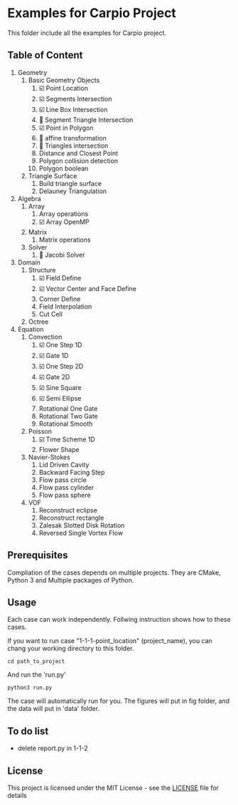 # Examples for Carpio Project

This folder include all the examples for Carpio project.

## Table of Content

1. Geometry
   1. Basic Geometry Objects
      1. :ballot_box_with_check: Point Location 
      2. :ballot_box_with_check: Segments Intersection
      3. :ballot_box_with_check: Line Box Intersection
      4. :construction: Segment Triangle Intersection
      5. :ballot_box_with_check: Point in Polygon
      6. :construction: affine transformation
      7. :construction: Triangles intersection
      8. Distance and Closest Point
      9. Polygon collision detection
      10. Polygon boolean
   2. Triangle Surface
      1. Build triangle surface
      2. Delauney Triangulation
2. Algebra
   1. Array
      1. Array operations
      2. :ballot_box_with_check: Array OpenMP
   2. Matrix
      1. Matrix operations
   3. Solver
      1. :construction: Jacobi Solver
3. Domain
   1. Structure
      1. :ballot_box_with_check: Field Define
      2. :ballot_box_with_check: Vector Center and Face Define
      3. Corner Define
      4. Field Interpolation
      5. Cut Cell
   2. Octree
4. Equation
   1. Convection
      1. :ballot_box_with_check: One Step 1D
      2. :ballot_box_with_check: Gate 1D
      3. :ballot_box_with_check: One Step 2D
      4. :ballot_box_with_check: Gate 2D
      5. :ballot_box_with_check: Sine Square
      6. :ballot_box_with_check: Semi Ellipse
      7. Rotational One Gate
      8. Rotational Two Gate
      9. Rotational Smooth
   2. Poisson
      1. :ballot_box_with_check: Time Scheme 1D
      2. Flower Shape 
   3. Navier-Stokes
      1. Lid Driven Cavity
      2. Backward Facing Step
      3. Flow pass circle
      4. Flow pass cylinder
      5. Flow pass sphere
   4. VOF
      1. Reconstruct eclipse
      2. Reconstruct rectangle
      3. Zalesak Slotted Disk Rotation
      4. Reversed Single Vortex Flow

## Prerequisites

Compliation of the cases depends on multiple projects. They are CMake, Python 3 and Multiple packages of Python.


## Usage

Each case can work independently. Follwing instruction shows how to these cases.

If you want to run case "1-1-1-point_location" (project_name), you can chang your working directory to this folder.

```
cd path_to_project
```

And run the 'run.py'

```
python3 run.py
```

The case will automatically run for you. The figures will put in fig folder, and the data will put in 'data' folder.

## To do list

- delete report.py in 1-1-2

## License

This project is licensed under the MIT License - see the [LICENSE](../LICENSE) file for details
